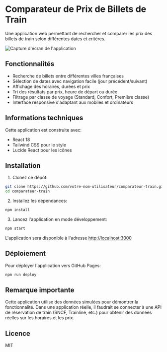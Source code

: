 # Comparateur de Prix de Billets de Train

Une application web permettant de rechercher et comparer les prix des billets de train selon différentes dates et critères.

![Capture d'écran de l'application](screenshot.png)

## Fonctionnalités

- Recherche de billets entre différentes villes françaises
- Sélection de dates avec navigation facile (jour précédent/suivant)
- Affichage des horaires, durées et prix
- Tri des résultats par prix, heure de départ ou durée
- Filtrage par classe de voyage (Standard, Confort, Première classe)
- Interface responsive s'adaptant aux mobiles et ordinateurs

## Informations techniques

Cette application est construite avec:

- React 18
- Tailwind CSS pour le style
- Lucide React pour les icônes

## Installation

1. Clonez ce dépôt:
```bash
git clone https://github.com/votre-nom-utilisateur/comparateur-train.git
cd comparateur-train
```

2. Installez les dépendances:
```bash
npm install
```

3. Lancez l'application en mode développement:
```bash
npm start
```

L'application sera disponible à l'adresse [http://localhost:3000](http://localhost:3000)

## Déploiement

Pour déployer l'application vers GitHub Pages:

```bash
npm run deploy
```

## Remarque importante

Cette application utilise des données simulées pour démontrer la fonctionnalité. Dans une application réelle, il faudrait se connecter à une API de réservation de train (SNCF, Trainline, etc.) pour obtenir des données réelles sur les horaires et les prix.

## Licence

MIT
